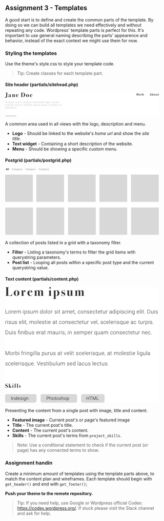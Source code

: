 ## Assignment 3 - Templates

A good start is to define and create the common parts of the template. By doing so we can build all templates we need effectively and without repeating any code. Wordpress' template parts is perfect for this. It's important to use general naming describing the parts' appearence and behavior, instead of the exact context we might use them for now.

### Styling the templates
Use the theme's style.css to style your template code.
> Tip: Create classes for each template part.

#### Site header (partials/sitehead.php)
![Header](images/header.png)

A common area used in all views with the logo, description and menu.

* **Logo** - Should be linked to the website's *home url* and show the *site title*.
* **Text widget** - Containing a short description of the website.
* **Menu** - Should be showing a specific *custom menu*.

#### Postgrid (partials/postgrid.php)
![Post grid](images/postgrid.png)

A collection of posts listed in a grid with a taxonomy filter.

* **Filter** - Listing a taxonomy's terms to filter the grid items with querystring parameters.
* **Post list** - Looping all posts within a specific post type and the current querystring value.

#### Text content (partials/content.php)
![Text Content](images/textcontent.png)

Presenting the content from a single post with image, title and content.

* **Featured image** - Current post's or page's featured image
* **Title** - The current post's title.
* **Content** - The current post's content.
* **Skills** - The current post's terms from `project_skills`.

> Note: Use a conditional statement to check if the current post (or page) has any connected terms to show.

### Assignment handin
Create a minimum amount of templates using the template parts above, to match the content plan and wireframes. Each template should begin with `get_header()` and end with `get_footer()`;

**Push your theme to the remote repository.**

> Tip: If you need help, use Google or Wordpress official Codex: https://codex.wordpress.org/. If stuck please visit the Slack channel and ask for help.

